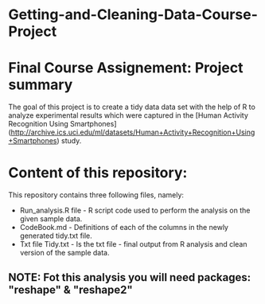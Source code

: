 # Getting-and-Cleaning-Data-Course-Project
# Final Course Assignement: Project summary
The goal of this project is to create a tidy data data set with the help of R to analyze experimental results which were captured in the [Human Activity Recognition Using Smartphones] (http://archive.ics.uci.edu/ml/datasets/Human+Activity+Recognition+Using+Smartphones) study.
# Content of this repository:
This repository contains three following files, namely:
* Run_analysis.R file - R script code used to perform the analysis on the given sample data.
* CodeBook.md - Definitions of each of the columns in the newly generated tidy.txt file.
* Txt file Tidy.txt - Is the txt file - final output from R analysis and clean version of the sample data.
## NOTE: Fot this analysis you will need packages: "reshape" & "reshape2" 
